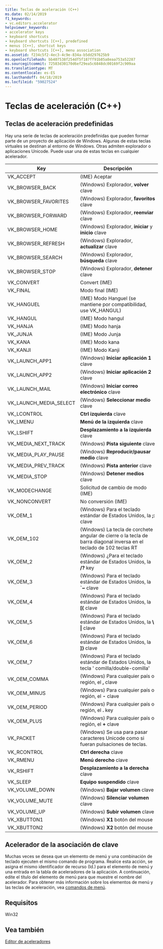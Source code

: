 ```yaml
---
title: Teclas de aceleración (C++)
ms.date: 02/14/2019
f1_keywords:
- vc.editors.accelerator
helpviewer_keywords:
- accelerator keys
- keyboard shortcuts
- keyboard shortcuts [C++], predefined
- menus [C++], shortcut keys
- keyboard shortcuts [C++], menu association
ms.assetid: f234c5f2-4ec3-4c9e-834a-b5dd297625b9
ms.openlocfilehash: bb407538f254df5f187ff91b85a8eaa753a52287
ms.sourcegitcommit: 72583d30170d6ef29ea5c6848dc00169f2c909aa
ms.translationtype: MT
ms.contentlocale: es-ES
ms.lasthandoff: 04/18/2019
ms.locfileid: "59027524"
---
```

# <a name="accelerator-keys-c"></a>Teclas de aceleración (C++)

## <a name="predefined-accelerator-keys"></a>Teclas de aceleración predefinidas

Hay una serie de teclas de aceleración predefinidas que pueden formar parte de un proyecto de aplicación de Windows. Algunas de estas teclas virtuales se destinan al entorno de Windows. Otras admiten explorador o aplicaciones Unicode. Puede usar una de estas teclas en cualquier acelerador.

|Key|Descripción|
|---------|-----------------|
|VK_ACCEPT|(IME) Aceptar|
|VK_BROWSER_BACK|(Windows) Explorador, **volver** clave|
|VK_BROWSER_FAVORITES|(Windows) Explorador, **favoritos** clave|
|VK_BROWSER_FORWARD|(Windows) Explorador, **reenviar** clave|
|VK_BROWSER_HOME|(Windows) Explorador, **iniciar** y **inicio** clave|
|VK_BROWSER_REFRESH|(Windows) Explorador, **actualizar** clave|
|VK_BROWSER_SEARCH|(Windows) Explorador, **búsqueda** clave|
|VK_BROWSER_STOP|(Windows) Explorador, **detener** clave|
|VK_CONVERT|Convert (IME)|
|VK_FINAL|Modo final (IME)|
|VK_HANGUEL|(IME) Modo Hanguel (se mantiene por compatibilidad, use VK_HANGUL)|
|VK_HANGUL|(IME) Modo hangul|
|VK_HANJA|(IME) Modo hanja|
|VK_JUNJA|(IME) Modo Junja|
|VK_KANA|(IME) Modo kana|
|VK_KANJI|(IME) Modo Kanji|
|VK_LAUNCH_APP1|(Windows) **Iniciar aplicación 1** clave|
|VK_LAUNCH_APP2|(Windows) **Iniciar aplicación 2** clave|
|VK_LAUNCH_MAIL|(Windows) **Iniciar correo electrónico** clave|
|VK_LAUNCH_MEDIA_SELECT|(Windows) **Seleccionar medio** clave|
|VK_LCONTROL|**Ctrl izquierda** clave|
|VK_LMENU|**Menú de la izquierda** clave|
|VK_LSHIFT|**Desplazamiento a la izquierda** clave|
|VK_MEDIA_NEXT_TRACK|(Windows) **Pista siguiente** clave|
|VK_MEDIA_PLAY_PAUSE|(Windows) **Reproducir/pausar medio** clave|
|VK_MEDIA_PREV_TRACK|(Windows) **Pista anterior** clave|
|VK_MEDIA_STOP|(Windows) **Detener medios** clave|
|VK_MODECHANGE|Solicitud de cambio de modo (IME)|
|VK_NONCONVERT|No conversión (IME)|
|VK_OEM_1|(Windows) Para el teclado estándar de Estados Unidos, la **;:** clave|
|VK_OEM_102|(Windows) La tecla de corchete angular de cierre o la tecla de barra diagonal inversa en el teclado de 102 teclas RT|
|VK_OEM_2|(Windows) ¿Para el teclado estándar de Estados Unidos, la **/?** key|
|VK_OEM_3|(Windows) Para el teclado estándar de Estados Unidos, la **`~** clave|
|VK_OEM_4|(Windows) Para el teclado estándar de Estados Unidos, la **[{** clave|
|VK_OEM_5|(Windows) Para el teclado estándar de Estados Unidos, la **\\ &#124;** clave|
|VK_OEM_6|(Windows) Para el teclado estándar de Estados Unidos, la **]}** clave|
|VK_OEM_7|(Windows) Para el teclado estándar de Estados Unidos, la tecla ' comilla/double-comilla'|
|VK_OEM_COMMA|(Windows) Para cualquier país o región, el **,** clave|
|VK_OEM_MINUS|(Windows) Para cualquier país o región, el **-** clave|
|VK_OEM_PERIOD|(Windows) Para cualquier país o región, el **.** key|
|VK_OEM_PLUS|(Windows) Para cualquier país o región, el **+** clave|
|VK_PACKET|(Windows) Se usa para pasar caracteres Unicode como si fueran pulsaciones de teclas.|
|VK_RCONTROL|**Ctrl derecha** clave|
|VK_RMENU|**Menú derecho** clave|
|VK_RSHIFT|**Desplazamiento a la derecha** clave|
|VK_SLEEP|**Equipo suspendido** clave|
|VK_VOLUME_DOWN|(Windows) **Bajar volumen** clave|
|VK_VOLUME_MUTE|(Windows) **Silenciar volumen** clave|
|VK_VOLUME_UP|(Windows) **Subir volumen** clave|
|VK_XBUTTON1|(Windows) **X1** botón del mouse|
|VK_XBUTTON2|(Windows) **X2** botón del mouse|

## <a name="accelerator-key-association"></a>Acelerador de la asociación de clave

Muchas veces se desea que un elemento de menú y una combinación de teclado ejecuten el mismo comando de programa. Realice esta acción, se asigna el mismo identificador de recurso (Id.) para el elemento de menú y una entrada en la tabla de aceleradores de la aplicación. A continuación, edite el título del elemento de menú para que muestre el nombre del acelerador. Para obtener más información sobre los elementos de menú y las teclas de aceleración, vea [comandos de menú](../windows/associating-a-menu-command-with-an-accelerator-key.md).

## <a name="requirements"></a>Requisitos

Win32

## <a name="see-also"></a>Vea también

[Editor de aceleradores](../windows/accelerator-editor.md)<br/>